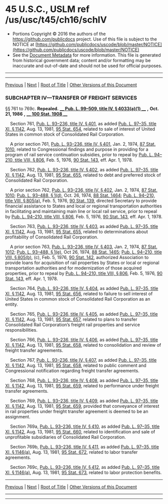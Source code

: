 ---
---

# 45 U.S.C., USLM ref /us/usc/t45/ch16/schIV

* Portions Copyright © 2016 the authors of the https://github.com/publicdocs project.
  Use of this file is subject to the NOTICE at [https://github.com/publicdocs/uscode/blob/master/NOTICE](https://github.com/publicdocs/uscode/blob/master/NOTICE)
* See the [Document Metadata](././../../../../..//README.md) for more information.
  This file is generated from historical government data; content and/or formatting may be inaccurate and out-of-date and should not be used for official purposes.

----------
----------

[Previous](./../../../../..//us/usc/t45/ch16/schIII/m__us_usc_t45_s748.md) | [Next](./../../../../..//us/usc/t45/ch16/schV/m__us_usc_t45_ch16_schV.md) | [Root of Title](./../../../../../) | [Other Versions of this Document](https://publicdocs.github.io/go/links?ns=uslm&ref=%2Fus%2Fusc%2Ft45%2Fch16%2FschIV)

### SUBCHAPTER IV—TRANSFER OF FREIGHT SERVICES

§§ 761 to 769c. __Repealed.__  __[__  __Pub. L. 99–509, title IV, § 4033(a)(1)__  __][/us/pl/99/509/s4033/a/1]__  __,__  __Oct. 21, 1986__  __,__  __[__  __100 Stat. 1908__  __][/us/stat/100/1908]__ 

    Section 761, [Pub. L. 93–236, title IV, § 401][/us/pl/93/236/s401], as added [Pub. L. 97–35, title XI, § 1142][/us/pl/97/35/s1142], Aug. 13, 1981, [95 Stat. 654][/us/stat/95/654], related to sale of interest of United States in common stock of Consolidated Rail Corporation.

    A prior section 761, [Pub. L. 93–236, title IV, § 401][/us/pl/93/236/s401], Jan. 2, 1974, [87 Stat. 1010][/us/stat/87/1010], related to Congressional findings and purpose in providing for a program of rail service continuation subsidies, prior to repeal by [Pub. L. 94–210, title VIII, § 806][/us/pl/94/210/s806], Feb. 5, 1976, [90 Stat. 143][/us/stat/90/143], eff. Apr. 1, 1978.

    Section 762, [Pub. L. 93–236, title IV, § 402][/us/pl/93/236/s402], as added [Pub. L. 97–35, title XI, § 1142][/us/pl/97/35/s1142], Aug. 13, 1981, [95 Stat. 655][/us/stat/95/655], related to debt and preferred stock of Consolidated Rail Corporation.

    A prior section 762, [Pub. L. 93–236, title IV, § 402][/us/pl/93/236/s402], Jan. 2, 1974, [87 Stat. 1010][/us/stat/87/1010]; [Pub. L. 93–488, § 1(d)][/us/pl/93/488/s1/d], Oct. 26, 1974, [88 Stat. 1464][/us/stat/88/1464]; [Pub. L. 94–210, title VIII, § 805(a)][/us/pl/94/210/s805/a], Feb. 5, 1976, [90 Stat. 139][/us/stat/90/139], directed Secretary to provide financial assistance to States and local or regional transportation authorities in facilitating and maintaining main line or local rail service, prior to repeal by [Pub. L. 94–210, title VIII, § 806][/us/pl/94/210/s806], Feb. 5, 1976, [90 Stat. 143][/us/stat/90/143], eff. Apr. 1, 1978.

    Section 763, [Pub. L. 93–236, title IV, § 403][/us/pl/93/236/s403], as added [Pub. L. 97–35, title XI, § 1142][/us/pl/97/35/s1142], Aug. 13, 1981, [95 Stat. 655][/us/stat/95/655], related to determinations about profitability of Consolidated Rail Corporation.

    A prior section 763, [Pub. L. 93–236, title IV, § 403][/us/pl/93/236/s403], Jan. 2, 1974, [87 Stat. 1012][/us/stat/87/1012]; [Pub. L. 93–488, § 1(e)][/us/pl/93/488/s1/e], Oct 26, 1974, [88 Stat. 1465][/us/stat/88/1465]; [Pub. L. 94–210, title VIII, § 805(b)][/us/pl/94/210/s805/b], (c), Feb. 5, 1976, [90 Stat. 142][/us/stat/90/142], authorized Association to provide loans for acquisition of rail properties by States or local or regional transportation authorities and for modernization of those acquired properties, prior to repeal by [Pub. L. 94–210, title VIII, § 806][/us/pl/94/210/s806], Feb. 5, 1976, [90 Stat. 143][/us/stat/90/143], eff. Apr. 1, 1978.

    Section 764, [Pub. L. 93–236, title IV, § 404][/us/pl/93/236/s404], as added [Pub. L. 97–35, title XI, § 1142][/us/pl/97/35/s1142], Aug. 13, 1981, [95 Stat. 656][/us/stat/95/656], related to failure to sell interest of United States in common stock of Consolidated Rail Corporation as an entity.

    Section 765, [Pub. L. 93–236, title IV, § 405][/us/pl/93/236/s405], as added [Pub. L. 97–35, title XI, § 1142][/us/pl/97/35/s1142], Aug. 13, 1981, [95 Stat. 657][/us/stat/95/657], related to plans to transfer Consolidated Rail Corporation’s freight rail properties and service responsibilities.

    Section 766, [Pub. L. 93–236, title IV, § 406][/us/pl/93/236/s406], as added [Pub. L. 97–35, title XI, § 1142][/us/pl/97/35/s1142], Aug. 13, 1981, [95 Stat. 658][/us/stat/95/658], related to consolidation and review of freight transfer agreements.

    Section 767, [Pub. L. 93–236, title IV, § 407][/us/pl/93/236/s407], as added [Pub. L. 97–35, title XI, § 1142][/us/pl/97/35/s1142], Aug. 13, 1981, [95 Stat. 658][/us/stat/95/658], related to public comment and Congressional notification regarding freight transfer agreements.

    Section 768, [Pub. L. 93–236, title IV, § 408][/us/pl/93/236/s408], as added [Pub. L. 97–35, title XI, § 1142][/us/pl/97/35/s1142], Aug. 13, 1981, [95 Stat. 659][/us/stat/95/659], related to performance under freight transfer agreements.

    Section 769, [Pub. L. 93–236, title IV, § 409][/us/pl/93/236/s409], as added [Pub. L. 97–35, title XI, § 1142][/us/pl/97/35/s1142], Aug. 13, 1981, [95 Stat. 659][/us/stat/95/659], provided that conveyance of interest in rail properties under freight transfer agreement is deemed to be an assignment.

    Section 769a, [Pub. L. 93–236, title IV, § 410][/us/pl/93/236/s410], as added [Pub. L. 97–35, title XI, § 1142][/us/pl/97/35/s1142], Aug. 13, 1981, [95 Stat. 660][/us/stat/95/660], related to identification and sale of unprofitable subsidiaries of Consolidated Rail Corporation.

    Section 769b, [Pub. L. 93–236, title IV, § 411][/us/pl/93/236/s411], as added [Pub. L. 97–35, title XI, § 1146(a)][/us/pl/97/35/s1146/a], Aug. 13, 1981, [95 Stat. 672][/us/stat/95/672], related to labor transfer agreements.

    Section 769c, [Pub. L. 93–236, title IV, § 412][/us/pl/93/236/s412], as added [Pub. L. 97–35, title XI, § 1146(a)][/us/pl/97/35/s1146/a], Aug. 13, 1981, [95 Stat. 673][/us/stat/95/673], related to labor protection benefits.

----------

[Previous](./../../../../..//us/usc/t45/ch16/schIII/m__us_usc_t45_s748.md) | [Next](./../../../../..//us/usc/t45/ch16/schV/m__us_usc_t45_ch16_schV.md) | [Root of Title](./../../../../../) | [Other Versions of this Document](https://publicdocs.github.io/go/links?ns=uslm&ref=%2Fus%2Fusc%2Ft45%2Fch16%2FschIV)

----------
----------

[/us/pl/99/509/s4033/a/1]: https://publicdocs.github.io/go/links?ns=uslm&ref=%2Fus%2Fpl%2F99%2F509%2Fs4033%2Fa%2F1
[/us/stat/100/1908]: https://publicdocs.github.io/go/links?ns=uslm&ref=%2Fus%2Fstat%2F100%2F1908
[/us/pl/93/236/s401]: https://publicdocs.github.io/go/links?ns=uslm&ref=%2Fus%2Fpl%2F93%2F236%2Fs401
[/us/pl/97/35/s1142]: https://publicdocs.github.io/go/links?ns=uslm&ref=%2Fus%2Fpl%2F97%2F35%2Fs1142
[/us/stat/95/654]: https://publicdocs.github.io/go/links?ns=uslm&ref=%2Fus%2Fstat%2F95%2F654
[/us/pl/93/236/s401]: https://publicdocs.github.io/go/links?ns=uslm&ref=%2Fus%2Fpl%2F93%2F236%2Fs401
[/us/stat/87/1010]: https://publicdocs.github.io/go/links?ns=uslm&ref=%2Fus%2Fstat%2F87%2F1010
[/us/pl/94/210/s806]: https://publicdocs.github.io/go/links?ns=uslm&ref=%2Fus%2Fpl%2F94%2F210%2Fs806
[/us/stat/90/143]: https://publicdocs.github.io/go/links?ns=uslm&ref=%2Fus%2Fstat%2F90%2F143
[/us/pl/93/236/s402]: https://publicdocs.github.io/go/links?ns=uslm&ref=%2Fus%2Fpl%2F93%2F236%2Fs402
[/us/pl/97/35/s1142]: https://publicdocs.github.io/go/links?ns=uslm&ref=%2Fus%2Fpl%2F97%2F35%2Fs1142
[/us/stat/95/655]: https://publicdocs.github.io/go/links?ns=uslm&ref=%2Fus%2Fstat%2F95%2F655
[/us/pl/93/236/s402]: https://publicdocs.github.io/go/links?ns=uslm&ref=%2Fus%2Fpl%2F93%2F236%2Fs402
[/us/stat/87/1010]: https://publicdocs.github.io/go/links?ns=uslm&ref=%2Fus%2Fstat%2F87%2F1010
[/us/pl/93/488/s1/d]: https://publicdocs.github.io/go/links?ns=uslm&ref=%2Fus%2Fpl%2F93%2F488%2Fs1%2Fd
[/us/stat/88/1464]: https://publicdocs.github.io/go/links?ns=uslm&ref=%2Fus%2Fstat%2F88%2F1464
[/us/pl/94/210/s805/a]: https://publicdocs.github.io/go/links?ns=uslm&ref=%2Fus%2Fpl%2F94%2F210%2Fs805%2Fa
[/us/stat/90/139]: https://publicdocs.github.io/go/links?ns=uslm&ref=%2Fus%2Fstat%2F90%2F139
[/us/pl/94/210/s806]: https://publicdocs.github.io/go/links?ns=uslm&ref=%2Fus%2Fpl%2F94%2F210%2Fs806
[/us/stat/90/143]: https://publicdocs.github.io/go/links?ns=uslm&ref=%2Fus%2Fstat%2F90%2F143
[/us/pl/93/236/s403]: https://publicdocs.github.io/go/links?ns=uslm&ref=%2Fus%2Fpl%2F93%2F236%2Fs403
[/us/pl/97/35/s1142]: https://publicdocs.github.io/go/links?ns=uslm&ref=%2Fus%2Fpl%2F97%2F35%2Fs1142
[/us/stat/95/655]: https://publicdocs.github.io/go/links?ns=uslm&ref=%2Fus%2Fstat%2F95%2F655
[/us/pl/93/236/s403]: https://publicdocs.github.io/go/links?ns=uslm&ref=%2Fus%2Fpl%2F93%2F236%2Fs403
[/us/stat/87/1012]: https://publicdocs.github.io/go/links?ns=uslm&ref=%2Fus%2Fstat%2F87%2F1012
[/us/pl/93/488/s1/e]: https://publicdocs.github.io/go/links?ns=uslm&ref=%2Fus%2Fpl%2F93%2F488%2Fs1%2Fe
[/us/stat/88/1465]: https://publicdocs.github.io/go/links?ns=uslm&ref=%2Fus%2Fstat%2F88%2F1465
[/us/pl/94/210/s805/b]: https://publicdocs.github.io/go/links?ns=uslm&ref=%2Fus%2Fpl%2F94%2F210%2Fs805%2Fb
[/us/stat/90/142]: https://publicdocs.github.io/go/links?ns=uslm&ref=%2Fus%2Fstat%2F90%2F142
[/us/pl/94/210/s806]: https://publicdocs.github.io/go/links?ns=uslm&ref=%2Fus%2Fpl%2F94%2F210%2Fs806
[/us/stat/90/143]: https://publicdocs.github.io/go/links?ns=uslm&ref=%2Fus%2Fstat%2F90%2F143
[/us/pl/93/236/s404]: https://publicdocs.github.io/go/links?ns=uslm&ref=%2Fus%2Fpl%2F93%2F236%2Fs404
[/us/pl/97/35/s1142]: https://publicdocs.github.io/go/links?ns=uslm&ref=%2Fus%2Fpl%2F97%2F35%2Fs1142
[/us/stat/95/656]: https://publicdocs.github.io/go/links?ns=uslm&ref=%2Fus%2Fstat%2F95%2F656
[/us/pl/93/236/s405]: https://publicdocs.github.io/go/links?ns=uslm&ref=%2Fus%2Fpl%2F93%2F236%2Fs405
[/us/pl/97/35/s1142]: https://publicdocs.github.io/go/links?ns=uslm&ref=%2Fus%2Fpl%2F97%2F35%2Fs1142
[/us/stat/95/657]: https://publicdocs.github.io/go/links?ns=uslm&ref=%2Fus%2Fstat%2F95%2F657
[/us/pl/93/236/s406]: https://publicdocs.github.io/go/links?ns=uslm&ref=%2Fus%2Fpl%2F93%2F236%2Fs406
[/us/pl/97/35/s1142]: https://publicdocs.github.io/go/links?ns=uslm&ref=%2Fus%2Fpl%2F97%2F35%2Fs1142
[/us/stat/95/658]: https://publicdocs.github.io/go/links?ns=uslm&ref=%2Fus%2Fstat%2F95%2F658
[/us/pl/93/236/s407]: https://publicdocs.github.io/go/links?ns=uslm&ref=%2Fus%2Fpl%2F93%2F236%2Fs407
[/us/pl/97/35/s1142]: https://publicdocs.github.io/go/links?ns=uslm&ref=%2Fus%2Fpl%2F97%2F35%2Fs1142
[/us/stat/95/658]: https://publicdocs.github.io/go/links?ns=uslm&ref=%2Fus%2Fstat%2F95%2F658
[/us/pl/93/236/s408]: https://publicdocs.github.io/go/links?ns=uslm&ref=%2Fus%2Fpl%2F93%2F236%2Fs408
[/us/pl/97/35/s1142]: https://publicdocs.github.io/go/links?ns=uslm&ref=%2Fus%2Fpl%2F97%2F35%2Fs1142
[/us/stat/95/659]: https://publicdocs.github.io/go/links?ns=uslm&ref=%2Fus%2Fstat%2F95%2F659
[/us/pl/93/236/s409]: https://publicdocs.github.io/go/links?ns=uslm&ref=%2Fus%2Fpl%2F93%2F236%2Fs409
[/us/pl/97/35/s1142]: https://publicdocs.github.io/go/links?ns=uslm&ref=%2Fus%2Fpl%2F97%2F35%2Fs1142
[/us/stat/95/659]: https://publicdocs.github.io/go/links?ns=uslm&ref=%2Fus%2Fstat%2F95%2F659
[/us/pl/93/236/s410]: https://publicdocs.github.io/go/links?ns=uslm&ref=%2Fus%2Fpl%2F93%2F236%2Fs410
[/us/pl/97/35/s1142]: https://publicdocs.github.io/go/links?ns=uslm&ref=%2Fus%2Fpl%2F97%2F35%2Fs1142
[/us/stat/95/660]: https://publicdocs.github.io/go/links?ns=uslm&ref=%2Fus%2Fstat%2F95%2F660
[/us/pl/93/236/s411]: https://publicdocs.github.io/go/links?ns=uslm&ref=%2Fus%2Fpl%2F93%2F236%2Fs411
[/us/pl/97/35/s1146/a]: https://publicdocs.github.io/go/links?ns=uslm&ref=%2Fus%2Fpl%2F97%2F35%2Fs1146%2Fa
[/us/stat/95/672]: https://publicdocs.github.io/go/links?ns=uslm&ref=%2Fus%2Fstat%2F95%2F672
[/us/pl/93/236/s412]: https://publicdocs.github.io/go/links?ns=uslm&ref=%2Fus%2Fpl%2F93%2F236%2Fs412
[/us/pl/97/35/s1146/a]: https://publicdocs.github.io/go/links?ns=uslm&ref=%2Fus%2Fpl%2F97%2F35%2Fs1146%2Fa
[/us/stat/95/673]: https://publicdocs.github.io/go/links?ns=uslm&ref=%2Fus%2Fstat%2F95%2F673


